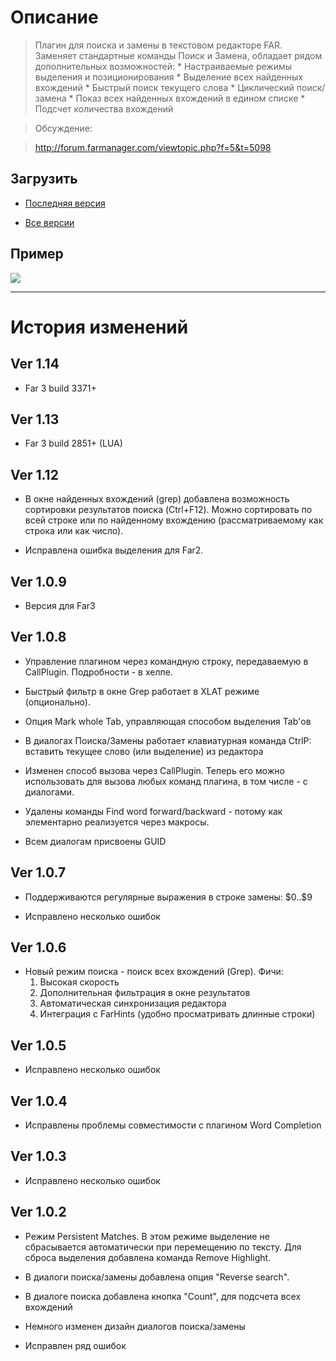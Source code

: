 # Описание #

> Плагин для поиска и замены в текстовом редакторе FAR. Заменяет стандартные команды Поиск и Замена, обладает рядом дополнительных возможностей:
    * Настраиваемые режимы выделения и позиционирования
    * Выделение всех найденных вхождений
    * Быстрый поиск текущего слова
    * Циклический поиск/замена
    * Показ всех найденных вхождений в едином списке
    * Подсчет количества вхождений

> Обсуждение:<br>
<blockquote><a href='http://forum.farmanager.com/viewtopic.php?f=5&t=5098'>http://forum.farmanager.com/viewtopic.php?f=5&amp;t=5098</a></blockquote>

<h2>Загрузить</h2>

<ul><li><a href='http://code.google.com/p/far-plugins/downloads/list?q=EdtFind'>Последняя версия</a></li></ul>

<ul><li><a href='http://code.google.com/p/far-plugins/downloads/list?q=EdtFind&can=1'>Все версии</a></li></ul>


<h2>Пример</h2>

<img src='http://far-plugins.googlecode.com/svn/trunk/EdtFind/Image/Sample.png' />

<hr />

<h1>История изменений</h1>

<h2>Ver 1.14</h2>

<ul><li>Far 3 build 3371+</li></ul>

<h2>Ver 1.13</h2>

<ul><li>Far 3 build 2851+ (LUA)</li></ul>

<h2>Ver 1.12</h2>

<ul><li>В окне найденных вхождений (grep) добавлена возможность сортировки результатов поиска (Ctrl+F12). Можно сортировать по всей строке или по найденному вхождению (рассматриваемому как строка или как число).</li></ul>

<ul><li>Исправлена ошибка выделения для Far2.</li></ul>


<h2>Ver 1.0.9</h2>

<ul><li>Версия для Far3</li></ul>


<h2>Ver 1.0.8</h2>

<ul><li>Управление плагином через командную строку, передаваемую в CallPlugin. Подробности - в хелпе.</li></ul>

<ul><li>Быстрый фильтр в окне Grep работает в XLAT режиме (опционально).</li></ul>

<ul><li>Опция Mark whole Tab, управляющая способом выделения Tab'ов</li></ul>

<ul><li>В диалогах Поиска/Замены работает клавиатурная команда CtrlP: вставить текущее слово (или выделение) из редактора</li></ul>

<ul><li>Изменен способ вызова через CallPlugin. Теперь его можно использовать для вызова любых команд плагина, в том числе - с диалогами.</li></ul>

<ul><li>Удалены команды Find word forward/backward - потому как элементарно реализуется через макросы.</li></ul>

<ul><li>Всем диалогам присвоены GUID</li></ul>


<h2>Ver 1.0.7</h2>

<ul><li>Поддерживаются регулярные выражения в строке замены: $0..$9</li></ul>

<ul><li>Исправлено несколько ошибок</li></ul>


<h2>Ver 1.0.6</h2>

<ul><li>Новый режим поиска - поиск всех вхождений (Grep). Фичи:<br>
<ol><li>Высокая скорость<br>
</li><li>Дополнительная фильтрация в окне результатов<br>
</li><li>Автоматическая синхронизация редактора<br>
</li><li>Интеграция с FarHints (удобно просматривать длинные строки)</li></ol></li></ul>


<h2>Ver 1.0.5</h2>

<ul><li>Исправлено несколько ошибок</li></ul>

<h2>Ver 1.0.4</h2>

<ul><li>Исправлены проблемы совместимости с плагином Word Completion</li></ul>

<h2>Ver 1.0.3</h2>

<ul><li>Исправлено несколько ошибок</li></ul>

<h2>Ver 1.0.2</h2>

<ul><li>Режим Persistent Matches. В этом режиме выделение не сбрасывается автоматически при перемещению по тексту. Для сброса выделения добавлена команда Remove Highlight.</li></ul>

<ul><li>В диалоги поиска/замены добавлена опция "Reverse search".</li></ul>

<ul><li>В диалоге поиска добавлена кнопка "Count", для подсчета всех вхождений</li></ul>

<ul><li>Немного изменен дизайн диалогов поиска/замены</li></ul>

<ul><li>Исправлен ряд ошибок